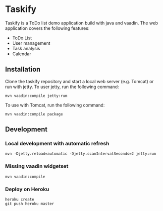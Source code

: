 # Taskify

Taskify is a ToDo list demo application build with java and vaadin. The web application covers the following features:

- ToDo List
- User management
- Task analysis
- Calendar

## Installation

Clone the taskify repository and start a local web server (e.g. Tomcat) or run with jetty. To user jetty, run the following command:

```
mvn vaadin:compile jetty:run
```
To use with Tomcat, run the following command:

```
mvn vaadin:compile package
```

## Development

### Local development with automatic refresh

`mvn -Djetty.reload=automatic -Djetty.scanIntervalSeconds=2 jetty:run`

### Missing vaadin widgetset

`mvn vaadin:compile`

### Deploy on Heroku

```
heroku create
git push heroku master
```


